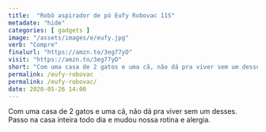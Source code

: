 ```yaml
---
title:  "Robô aspirador de pó Eufy Robovac 11S"
metadate: "hide"
categories: [ gadgets ]
image: "/assets/images/e/eufy.jpg"
verb: "Compre"
finalurl: "https://amzn.to/3eg77yO"
visit: "https://amzn.to/3eg77yO"
short: "Com uma casa de 2 gatos e uma cã, não dá pra viver sem um desses. Passo na casa inteira todo dia e mudou nossa rotina e alergia."
permalink: /eufy-robovac
permalink: /eufy-robovac/
date: 2020-05-26 14:00
---
```

Com uma casa de 2 gatos e uma cã, não dá pra viver sem um desses. Passo na casa inteira todo dia e mudou nossa rotina e alergia.